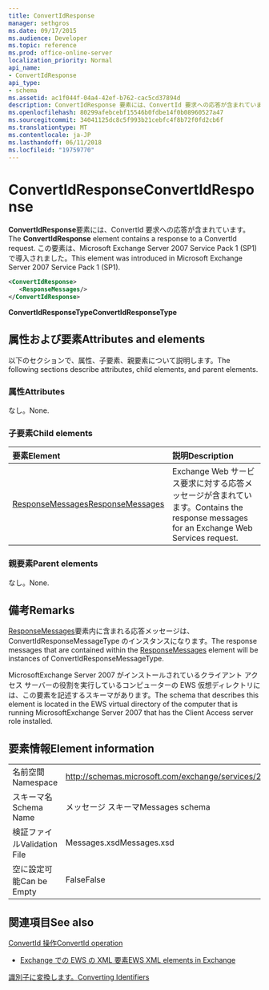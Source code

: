 ```yaml
---
title: ConvertIdResponse
manager: sethgros
ms.date: 09/17/2015
ms.audience: Developer
ms.topic: reference
ms.prod: office-online-server
localization_priority: Normal
api_name:
- ConvertIdResponse
api_type:
- schema
ms.assetid: ac1f044f-04a4-42ef-b762-cac5cd37894d
description: ConvertIdResponse 要素には、ConvertId 要求への応答が含まれています。 この要素は、Microsoft Exchange Server 2007 Service Pack 1 (SP1) で導入されました。
ms.openlocfilehash: 80299afebcebf15546b0fdbe14f0b08960527a47
ms.sourcegitcommit: 34041125dc8c5f993b21cebfc4f8b72f0fd2cb6f
ms.translationtype: MT
ms.contentlocale: ja-JP
ms.lasthandoff: 06/11/2018
ms.locfileid: "19759770"
---
```

# <a name="convertidresponse"></a><span data-ttu-id="26f2a-104">ConvertIdResponse</span><span class="sxs-lookup"><span data-stu-id="26f2a-104">ConvertIdResponse</span></span>

<span data-ttu-id="26f2a-105">**ConvertIdResponse**要素には、ConvertId 要求への応答が含まれています。</span><span class="sxs-lookup"><span data-stu-id="26f2a-105">The **ConvertIdResponse** element contains a response to a ConvertId request.</span></span> <span data-ttu-id="26f2a-106">この要素は、Microsoft Exchange Server 2007 Service Pack 1 (SP1) で導入されました。</span><span class="sxs-lookup"><span data-stu-id="26f2a-106">This element was introduced in Microsoft Exchange Server 2007 Service Pack 1 (SP1).</span></span> 
  
```xml
<ConvertIdResponse>
   <ResponseMessages/>
</ConvertIdResponse>
```

 <span data-ttu-id="26f2a-107">**ConvertIdResponseType**</span><span class="sxs-lookup"><span data-stu-id="26f2a-107">**ConvertIdResponseType**</span></span>
## <a name="attributes-and-elements"></a><span data-ttu-id="26f2a-108">属性および要素</span><span class="sxs-lookup"><span data-stu-id="26f2a-108">Attributes and elements</span></span>

<span data-ttu-id="26f2a-109">以下のセクションで、属性、子要素、親要素について説明します。</span><span class="sxs-lookup"><span data-stu-id="26f2a-109">The following sections describe attributes, child elements, and parent elements.</span></span>
  
### <a name="attributes"></a><span data-ttu-id="26f2a-110">属性</span><span class="sxs-lookup"><span data-stu-id="26f2a-110">Attributes</span></span>

<span data-ttu-id="26f2a-111">なし。</span><span class="sxs-lookup"><span data-stu-id="26f2a-111">None.</span></span>
  
### <a name="child-elements"></a><span data-ttu-id="26f2a-112">子要素</span><span class="sxs-lookup"><span data-stu-id="26f2a-112">Child elements</span></span>

|<span data-ttu-id="26f2a-113">**要素**</span><span class="sxs-lookup"><span data-stu-id="26f2a-113">**Element**</span></span>|<span data-ttu-id="26f2a-114">**説明**</span><span class="sxs-lookup"><span data-stu-id="26f2a-114">**Description**</span></span>|
|:-----|:-----|
|[<span data-ttu-id="26f2a-115">ResponseMessages</span><span class="sxs-lookup"><span data-stu-id="26f2a-115">ResponseMessages</span></span>](responsemessages.md) <br/> |<span data-ttu-id="26f2a-116">Exchange Web サービス要求に対する応答メッセージが含まれています。</span><span class="sxs-lookup"><span data-stu-id="26f2a-116">Contains the response messages for an Exchange Web Services request.</span></span>  <br/> |
   
### <a name="parent-elements"></a><span data-ttu-id="26f2a-117">親要素</span><span class="sxs-lookup"><span data-stu-id="26f2a-117">Parent elements</span></span>

<span data-ttu-id="26f2a-118">なし。</span><span class="sxs-lookup"><span data-stu-id="26f2a-118">None.</span></span>
  
## <a name="remarks"></a><span data-ttu-id="26f2a-119">備考</span><span class="sxs-lookup"><span data-stu-id="26f2a-119">Remarks</span></span>

<span data-ttu-id="26f2a-120">[ResponseMessages](responsemessages.md)要素内に含まれる応答メッセージは、ConvertIdResponseMessageType のインスタンスになります。</span><span class="sxs-lookup"><span data-stu-id="26f2a-120">The response messages that are contained within the [ResponseMessages](responsemessages.md) element will be instances of ConvertIdResponseMessageType.</span></span> 
  
<span data-ttu-id="26f2a-121">MicrosoftExchange Server 2007 がインストールされているクライアント アクセス サーバーの役割を実行しているコンピューターの EWS 仮想ディレクトリには、この要素を記述するスキーマがあります。</span><span class="sxs-lookup"><span data-stu-id="26f2a-121">The schema that describes this element is located in the EWS virtual directory of the computer that is running MicrosoftExchange Server 2007 that has the Client Access server role installed.</span></span>
  
## <a name="element-information"></a><span data-ttu-id="26f2a-122">要素情報</span><span class="sxs-lookup"><span data-stu-id="26f2a-122">Element information</span></span>

|||
|:-----|:-----|
|<span data-ttu-id="26f2a-123">名前空間</span><span class="sxs-lookup"><span data-stu-id="26f2a-123">Namespace</span></span>  <br/> |http://schemas.microsoft.com/exchange/services/2006/messages  <br/> |
|<span data-ttu-id="26f2a-124">スキーマ名</span><span class="sxs-lookup"><span data-stu-id="26f2a-124">Schema Name</span></span>  <br/> |<span data-ttu-id="26f2a-125">メッセージ スキーマ</span><span class="sxs-lookup"><span data-stu-id="26f2a-125">Messages schema</span></span>  <br/> |
|<span data-ttu-id="26f2a-126">検証ファイル</span><span class="sxs-lookup"><span data-stu-id="26f2a-126">Validation File</span></span>  <br/> |<span data-ttu-id="26f2a-127">Messages.xsd</span><span class="sxs-lookup"><span data-stu-id="26f2a-127">Messages.xsd</span></span>  <br/> |
|<span data-ttu-id="26f2a-128">空に設定可能</span><span class="sxs-lookup"><span data-stu-id="26f2a-128">Can be Empty</span></span>  <br/> |<span data-ttu-id="26f2a-129">False</span><span class="sxs-lookup"><span data-stu-id="26f2a-129">False</span></span>  <br/> |
   
## <a name="see-also"></a><span data-ttu-id="26f2a-130">関連項目</span><span class="sxs-lookup"><span data-stu-id="26f2a-130">See also</span></span>



[<span data-ttu-id="26f2a-131">ConvertId 操作</span><span class="sxs-lookup"><span data-stu-id="26f2a-131">ConvertId operation</span></span>](convertid-operation.md)


- [<span data-ttu-id="26f2a-132">Exchange での EWS の XML 要素</span><span class="sxs-lookup"><span data-stu-id="26f2a-132">EWS XML elements in Exchange</span></span>](ews-xml-elements-in-exchange.md)


[<span data-ttu-id="26f2a-133">識別子に変換します。</span><span class="sxs-lookup"><span data-stu-id="26f2a-133">Converting Identifiers</span></span>](http://msdn.microsoft.com/library/a5391746-b6ef-4f48-8fc8-8255258651aa%28Office.15%29.aspx)

